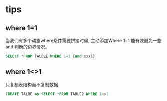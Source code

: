 # tips

## where 1=1
当我们有多个动态where条件需要拼接时候, 主动添加Where 1=1 能有效避免一些and 判断的边界情况。

``` sql
SELECT *FROM TALBLE WHERE 1=1 {and xxx1}
```

## where 1<>1
只复制表结构而不复制数据
```sql
CREATE TALBE as SELECT *FROM TABLE2 WHERE 1<>1
```